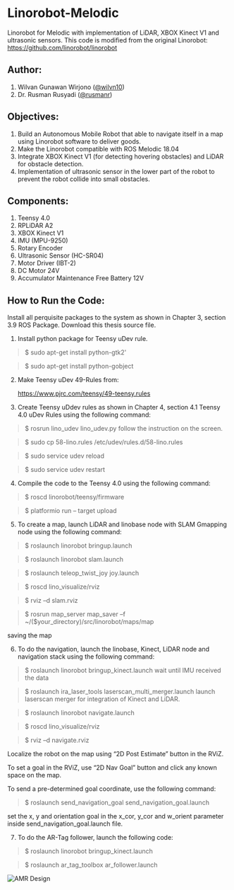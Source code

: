 # Linorobot-Melodic
Linorobot for Melodic with implementation of LiDAR, XBOX Kinect V1 and ultrasonic sensors.
This code is modified from the original Linorobot:
https://github.com/linorobot/linorobot

## Author:

1. Wilvan Gunawan Wirjono ([@wilvn10](https://github.com/wilvn10))
2. Dr. Rusman Rusyadi ([@rusmanr](https://github.com/rusmanr))

## Objectives:
1. Build an Autonomous Mobile Robot that able to navigate itself in a map using Linorobot software to deliver goods.
2. Make the Linorobot compatible with ROS Melodic 18.04
3. Integrate XBOX Kinect V1 (for detecting hovering obstacles) and LiDAR for obstacle detection.
4. Implementation of ultrasonic sensor in the lower part of the robot to prevent the robot collide into small obstacles.

## Components:
1. Teensy 4.0
2. RPLiDAR A2
3. XBOX Kinect V1
4. IMU (MPU-9250)
5. Rotary Encoder
5. Ultrasonic Sensor (HC-SR04)
6. Motor Driver (IBT-2)
7. DC Motor 24V
8. Accumulator Maintenance Free Battery 12V

## How to Run the Code:

Install all perquisite packages to the system as shown in Chapter 3, section 3.9 ROS Package. Download this thesis source file.

1. Install python package for Teensy uDev rule.

> $ sudo apt-get install python-gtk2'

> $ sudo apt-get install python-gobject

2. Make Teensy uDev 49-Rules from:

   https://www.pjrc.com/teensy/49-teensy.rules

3. Create Teensy uDdev rules as shown in Chapter 4, section 4.1 Teensy 4.0 uDev Rules using the following command:

> $ rosrun lino_udev lino_udev.py 
follow the instruction on the screen.

> $ sudo cp 58-lino.rules /etc/udev/rules.d/58-lino.rules

> $ sudo service udev reload

> $ sudo service udev restart

4. Compile the code to the Teensy 4.0 using the following command:

> $ roscd linorobot/teensy/firmware

> $ platformio run – target upload

5. To create a map, launch LiDAR and linobase node with SLAM Gmapping node using the following command:

> $ roslaunch linorobot bringup.launch

> $ roslaunch linorobot slam.launch

> $ roslaunch teleop_twist_joy joy.launch

> $ roscd lino_visualize/rviz

> $ rviz –d slam.rviz

> $ rosrun map_server map_saver –f ~/($your_directory)/src/linorobot/maps/map

  saving the map

6. To do the navigation, launch the linobase, Kinect, LiDAR node and navigation stack using the following command:

> $ roslaunch linorobot bringup_kinect.launch 
wait until IMU received the data

> $ roslaunch ira_laser_tools laserscan_multi_merger.launch 
launch laserscan merger for integration of Kinect and LiDAR.

> $ roslaunch linorobot navigate.launch

> $ roscd lino_visualize/rviz

> $ rviz –d navigate.rviz

  Localize the robot on the map using “2D Post Estimate” button in the RViZ.

  To set a goal in the RViZ, use “2D Nav Goal” button and click any known space on the map.

 To send a pre-determined goal coordinate, use the following command: 
 >$ roslaunch send_navigation_goal send_navigation_goal.launch 
 
  set the x, y and orientation goal in the x_cor, y_cor and w_orient parameter inside send_navigation_goal.launch file.

7. To do the AR-Tag follower, launch the following code:

> $ roslaunch linorobot bringup_kinect.launch

> $ roslaunch ar_tag_toolbox ar_follower.launch

![AMR Design](https://github.com/wilvn10/Linorobot-Melodic/tree/master/image/AMR.png)


